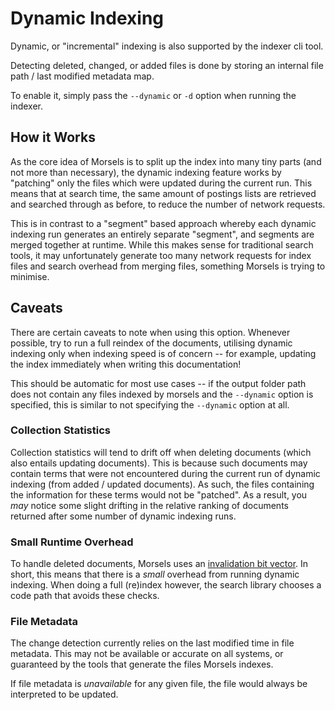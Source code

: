 # Dynamic Indexing

Dynamic, or "incremental" indexing is also supported by the indexer cli tool.

Detecting deleted, changed, or added files is done by storing an internal file path / last modified metadata map.

To enable it, simply pass the `--dynamic` or `-d` option when running the indexer.

## How it Works

As the core idea of Morsels is to split up the index into many tiny parts (and not more than necessary), the dynamic indexing feature works by "patching" only the files which were updated during the current run. This means that at search time, the same amount of postings lists are retrieved and searched through as before, to reduce the number of network requests.

This is in contrast to a "segment" based approach whereby each dynamic indexing run generates an entirely separate "segment", and segments are merged together at runtime. While this makes sense for traditional search tools, it may unfortunately generate too many network requests for index files and search overhead from merging files, something Morsels is trying to minimise.

## Caveats

There are certain caveats to note when using this option. Whenever possible, try to run a full reindex of the documents, utilising dynamic indexing only when indexing speed is of concern -- for example, updating the index immediately when writing this documentation!

This should be automatic for most use cases -- if the output folder path does not contain any files indexed by morsels and the `--dynamic` option is specified, this is similar to not specifying the `--dynamic` option at all.

### Collection Statistics

Collection statistics will tend to drift off when deleting documents (which also entails updating documents). This is because such documents may contain terms that were not encountered during the current run of dynamic indexing (from added / updated documents). As such, the files containing the information for these terms would not be "patched". As a result, you *may* notice some slight drifting in the relative ranking of documents returned after some number of dynamic indexing runs.

### Small Runtime Overhead

To handle deleted documents, Morsels uses an [invalidation bit vector](https://nlp.stanford.edu/IR-book/html/htmledition/dynamic-indexing-1.html). In short, this means that there is a *small* overhead from running dynamic indexing. When doing a full (re)index however, the search library chooses a code path that avoids these checks.

### File Metadata

The change detection currently relies on the last modified time in file metadata. This may not be available or accurate on all systems, or guaranteed by the tools that generate the files Morsels indexes.

If file metadata is *unavailable* for any given file, the file would always be interpreted to be updated.
